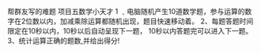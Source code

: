 帮群友写的难题
项目五数学小天才
1 ﹑电脑随机产生10道数学题，参与运算的数字在2位数以内，加减乘除运算都随机出现，题目快速移动着。
2、每题答题时间限定在10秒以内，10秒以后自动呈现下一题， 10秒以内答题完可以进入下一题。
3、统计运算正确的题数,并给出得分!
